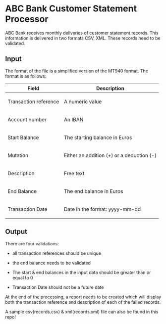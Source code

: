 <div>
<h1>ABC Bank Customer Statement Processor</h1>
</div>
<div>
<div>
<div>
<div>
<p>ABC Bank receives monthly deliveries of customer statement records. This information is delivered in two formats CSV, XML. These records need to be validated.</p>
</div>
</div>
</div>
<div>
<h2>Input</h2>
<div>
<div>
<p>The format of the file is a simplified version of the MT940 format. The format is as follows:</p>
</div>
<table>
<thead>
<tr>
<th>Field</th>
<th>Description</th>
</tr>
</thead>
<tbody>
<tr>
<td><p>Transaction reference</p></td>
<td class="tableblock halign-left valign-top"><p class="tableblock">A numeric value</p></td>
</tr>
<tr>
<td><p class="tableblock">Account number</p></td>
<td class="tableblock halign-left valign-top"><p class="tableblock">An IBAN</p></td>
</tr>
<tr>
<td class="tableblock halign-left valign-top"><p class="tableblock">Start Balance</p></td>
<td class="tableblock halign-left valign-top"><p class="tableblock">The starting balance in Euros</p></td>
</tr>
<tr>
<td class="tableblock halign-left valign-top"><p class="tableblock">Mutation</p></td>
<td class="tableblock halign-left valign-top"><p class="tableblock">Either an addition (+) or a deduction (-)</p></td>
</tr>
<tr>
<td class="tableblock halign-left valign-top"><p class="tableblock">Description</p></td>
<td class="tableblock halign-left valign-top"><p class="tableblock">Free text</p></td>
</tr>
<tr>
<td class="tableblock halign-left valign-top"><p class="tableblock">End Balance</p></td>
<td class="tableblock halign-left valign-top"><p class="tableblock">The end balance in Euros</p></td>
</tr>
<tr>
    <td class="tableblock halign-left valign-top"><p class="tableblock">Transaction Date</p></td>
    <td class="tableblock halign-left valign-top"><p class="tableblock">Date in the format: yyyy-mm-dd</p></td>
    </tr>
</tbody>
</table>
</div>
</div>
<div class="sect1">
<h2 id="_output">Output</h2>
<div class="sectionbody">
<div class="paragraph">
<p>There are four validations:</p>
</div>
<div class="ulist">
<ul>
<li>
<p>all transaction references should be unique</p>
</li>
<li>
<p>the end balance needs to be validated</p>
</li>
<li>
<p>The start & end balances in the input data should be greater than or equal to 0</p>
</li>
<li>
    <p>Transaction Date should not be a future date</p>
</li>
</ul>
</div>
<div class="paragraph">
<p>At the end of the processing, a report needs to be created which will display both the transaction reference and description of each of the failed records.</p>

<p>A sample csv(records.csv) & xml(records.xml) file can also be found in this repo!
</p>
</div>
</div>
</div>
</div>
